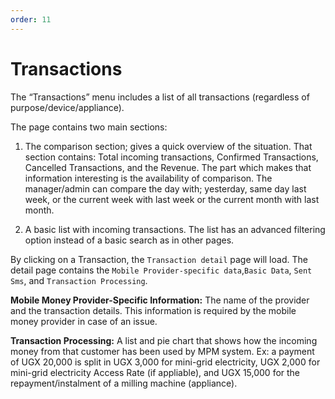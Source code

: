 ```yaml
---
order: 11
---
```


# Transactions

The “Transactions” menu includes a list of all transactions (regardless of purpose/device/appliance).

The page contains two main sections:

1. The comparison section; gives a quick overview of the situation. That section contains: Total incoming transactions, Confirmed Transactions, Cancelled Transactions, and the Revenue. The part which makes that information interesting is the availability of comparison. The manager/admin can compare the day with; yesterday, same day last week, or the current week with last week or the current month with last month.

2. A basic list with incoming transactions. The list has an advanced filtering option instead of a basic search as in other pages.

By clicking on a Transaction, the `Transaction detail` page will load.
The detail page contains the `Mobile Provider-specific data`,`Basic Data`, `Sent Sms`, and `Transaction Processing`.

**Mobile Money Provider-Specific Information:** The name of the provider and the transaction details. This information is required by the mobile money provider in case of an issue.

**Transaction Processing:** A list and pie chart that shows how the incoming money from that customer has been used by MPM system. Ex: a payment of UGX 20,000 is split in UGX 3,000 for mini-grid electricity, UGX 2,000 for mini-grid electricity Access Rate (if appliable), and UGX 15,000 for the repayment/instalment of a milling machine (appliance).
